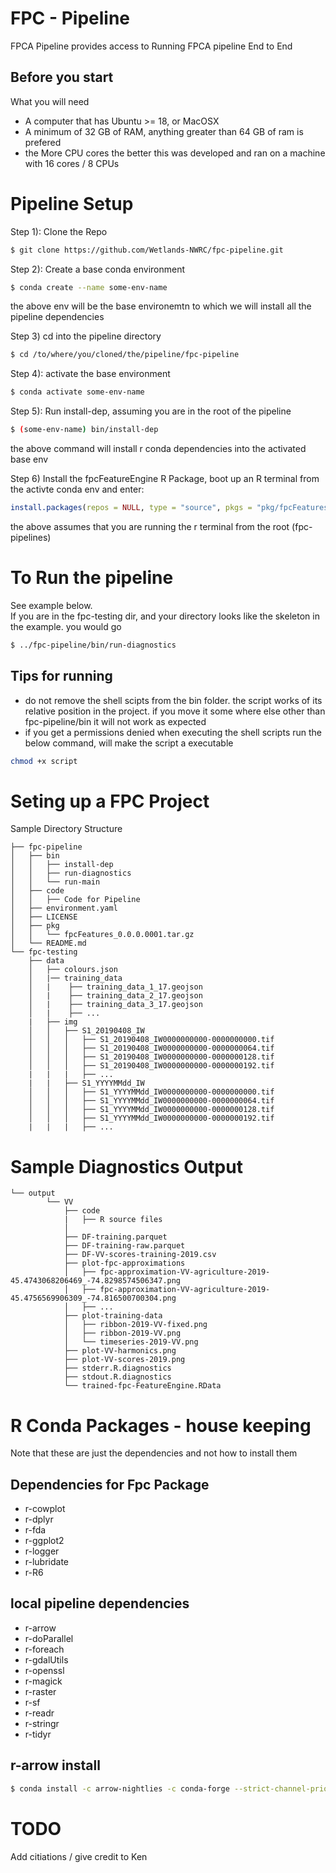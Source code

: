 # FPC - Pipeline
FPCA Pipeline provides access to Running FPCA pipeline End to End

## Before you start
What you will need 
- A computer that has Ubuntu >= 18, or MacOSX 
- A minimum of 32 GB of RAM, anything greater than 64 GB of ram is prefered
- the More CPU cores the better this was developed and ran on a machine with 16 cores / 8 CPUs  

# Pipeline Setup
Step 1): Clone the Repo 
```sh
$ git clone https://github.com/Wetlands-NWRC/fpc-pipeline.git
```

Step 2): Create a base conda environment
```sh
$ conda create --name some-env-name
```
the above env will be the base environemtn to which we will install all the pipeline dependencies

Step 3) cd into the pipeline directory
```sh
$ cd /to/where/you/cloned/the/pipeline/fpc-pipeline
```

Step 4): activate the base environment
```sh
$ conda activate some-env-name
```

Step 5): Run install-dep, assuming you are in the root of the pipeline
```sh
$ (some-env-name) bin/install-dep
```
the above command will install r conda dependencies into the activated base env

Step 6) Install the fpcFeatureEngine R Package, boot up an R terminal from the activte conda env and enter:
```R
install.packages(repos = NULL, type = "source", pkgs = "pkg/fpcFeatures_0.0.0.0001.tar.gz" )
```
the above assumes that you are running the r terminal from the root (fpc-pipelines)

# To Run the pipeline
See example below. <br>
If you are in the fpc-testing dir, and your directory looks like the skeleton in the example. you would go
```sh
$ ../fpc-pipeline/bin/run-diagnostics
```

## Tips for running
- do not remove the shell scipts from the bin folder. the script works of its relative position in the project. if you move it some where else other than fpc-pipeline/bin it will not work as expected
- if you get a permissions denied when executing the shell scripts run the below command, will make the script a executable
```sh 
chmod +x script
```


# Seting up a FPC Project
Sample Directory Structure
```
├── fpc-pipeline
│   ├── bin
│   │   ├── install-dep
│   │   ├── run-diagnostics
│   │   └── run-main
│   ├── code
│   │   ├── Code for Pipeline
│   ├── environment.yaml
│   ├── LICENSE
│   ├── pkg
│   │   └── fpcFeatures_0.0.0.0001.tar.gz
│   └── README.md
└── fpc-testing
    ├── data
    │   ├── colours.json
    │   |── training_data
    │   |    ├── training_data_1_17.geojson
    │   |    ├── training_data_2_17.geojson
    │   |    ├── training_data_3_17.geojson
    │   |    ├── ...
    |   ├── img
    │   │   ├── S1_20190408_IW
    │   │   │   ├── S1_20190408_IW0000000000-0000000000.tif
    │   │   │   ├── S1_20190408_IW0000000000-0000000064.tif
    │   │   │   ├── S1_20190408_IW0000000000-0000000128.tif
    │   │   │   ├── S1_20190408_IW0000000000-0000000192.tif
    |   |   |   ├── ...
    |   |   ├── S1_YYYYMMdd_IW
    │   │   │   ├── S1_YYYYMMdd_IW0000000000-0000000000.tif
    │   │   │   ├── S1_YYYYMMdd_IW0000000000-0000000064.tif
    │   │   │   ├── S1_YYYYMMdd_IW0000000000-0000000128.tif
    │   │   │   ├── S1_YYYYMMdd_IW0000000000-0000000192.tif
    |   |   |   ├── ...   
``` 

# Sample Diagnostics Output 
```
└── output
        └── VV
            ├── code
            |   ├── R source files
            │   
            ├── DF-training.parquet
            ├── DF-training-raw.parquet
            ├── DF-VV-scores-training-2019.csv
            ├── plot-fpc-approximations
            │   ├── fpc-approximation-VV-agriculture-2019-45.4743068206469_-74.8298574506347.png
            │   ├── fpc-approximation-VV-agriculture-2019-45.4756569906309_-74.816500700304.png
            │   ├── ...
            ├── plot-training-data
            │   ├── ribbon-2019-VV-fixed.png
            │   ├── ribbon-2019-VV.png
            │   └── timeseries-2019-VV.png
            ├── plot-VV-harmonics.png
            ├── plot-VV-scores-2019.png
            ├── stderr.R.diagnostics
            ├── stdout.R.diagnostics
            └── trained-fpc-FeatureEngine.RData

```

# R Conda Packages - house keeping
Note that these are just the dependencies and not how to install them
## Dependencies for Fpc Package
- r-cowplot
- r-dplyr
- r-fda
- r-ggplot2
- r-logger
- r-lubridate
- r-R6

## local pipeline dependencies
- r-arrow
- r-doParallel
- r-foreach
- r-gdalUtils
- r-openssl
- r-magick
- r-raster
- r-sf
- r-readr
- r-stringr
- r-tidyr

## r-arrow install
``` sh
$ conda install -c arrow-nightlies -c conda-forge --strict-channel-priority r-arrow
```

# TODO 
Add citiations / give credit to Ken

